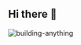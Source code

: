 ## Hi there 👋


![building-anything](https://user-images.githubusercontent.com/32274883/184413894-b8de544e-d185-4cf6-9611-f85d44c7c3d6.svg)
